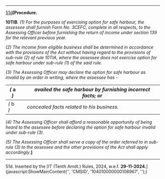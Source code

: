 ****

[51d](javascript:ShowFootnote\('fn51d'\);)**[Procedure.**

**10TIB**. _(1) For the purposes of exercising option for safe harbour, the assessee shall furnish Form No. 3CEFC, complete in all respects, to the Assessing Officer before furnishing the return of income under section 139 for the relevant previous year._

_(2) The income from eligible business shall be determined in accordance with the provisions of the Act without having regard to the provisions of sub-rule (2) of rule 10TIA, where the assessee does not exercise option for safe harbour under sub-rule (1) of the said rule._

_(3) The Assessing Officer may declare the option for safe harbour as invalid by an order in writing, where the assessee has -_

_(_ a _)_|  |  _availed the safe harbour by furnishing incorrect facts; or_  
---|---|---  
 _(_ b _)_|  |  _concealed facts related to his business._  
  
_(4) The Assessing Officer shall afford a reasonable opportunity of being heard to the assessee before declaring the option for safe harbour invalid under sub-rule (3)._

_(5) The Assessing Officer shall serve a copy of the order referred to in sub-rule (3) to the assessee and the other provisions of the Act shall apply accordingly_.**]**

* * *

51d. Inserted by the [IT (Tenth Amdt.) Rules, 2024, w.e.f. **29-11-2024.**](javascript:ShowMainContent\('', 'CMSID', '104010000000108967', ''\);)
